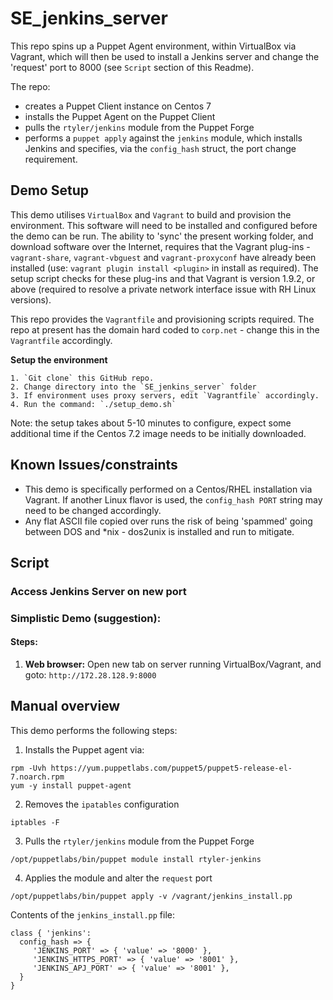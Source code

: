# SE_jenkins_server

This repo spins up a Puppet Agent environment, within VirtualBox via Vagrant, which will then be used to install a Jenkins server and change the 'request' port to 8000 (see `Script` section of this Readme).

The repo:
 * creates a Puppet Client instance on Centos 7
 * installs the Puppet Agent on the Puppet Client
 * pulls the `rtyler/jenkins` module from the Puppet Forge
 * performs a `puppet apply` against the `jenkins` module, which installs Jenkins and specifies, via the `config_hash` struct, the port change requirement.

## Demo Setup

This demo utilises `VirtualBox` and `Vagrant` to build and provision the environment. This software will need to be installed and configured before the demo can be run. The ability to 'sync' the present working folder, and download software over the Internet, requires that the Vagrant plug-ins - `vagrant-share`, `vagrant-vbguest` and `vagrant-proxyconf` have already been installed (use: `vagrant plugin install <plugin>` in install as required). The setup script checks for these plug-ins and that Vagrant is version 1.9.2, or above (required to resolve a private network interface issue with RH Linux versions).

This repo provides the `Vagrantfile` and provisioning scripts required. The repo at present has the domain hard coded to `corp.net` - change this in the `Vagrantfile` accordingly. 


**Setup the environment**

    1. `Git clone` this GitHub repo.
    2. Change directory into the `SE_jenkins_server` folder
    3. If environment uses proxy servers, edit `Vagrantfile` accordingly. 
    4. Run the command: `./setup_demo.sh`
Note: the setup takes about 5-10 minutes to configure, expect some additional time if the Centos 7.2 image needs to be initially downloaded.

## Known Issues/constraints
  * This demo is specifically performed on a Centos/RHEL installation via Vagrant. If another Linux flavor is used, the `config_hash PORT` string may need to be changed accordingly.
  * Any flat ASCII file copied over runs the risk of being 'spammed' going between DOS and *nix - dos2unix is installed and run to mitigate.

## Script

### Access Jenkins Server on new port

### Simplistic Demo (suggestion):

#### Steps:

1. **Web browser:** Open new tab on server running VirtualBox/Vagrant, and goto: `http://172.28.128.9:8000` 

## Manual overview

This demo performs the following steps:

1. Installs the Puppet agent via:
```
rpm -Uvh https://yum.puppetlabs.com/puppet5/puppet5-release-el-7.noarch.rpm
yum -y install puppet-agent
```

2. Removes the `ipatables` configuration
```
iptables -F
```

3. Pulls the `rtyler/jenkins` module from the Puppet Forge
```
/opt/puppetlabs/bin/puppet module install rtyler-jenkins
```

4. Applies the module and alter the `request` port
```
/opt/puppetlabs/bin/puppet apply -v /vagrant/jenkins_install.pp
```

Contents of the `jenkins_install.pp` file:
```
class { 'jenkins':
  config_hash => {
     'JENKINS_PORT' => { 'value' => '8000' },   
     'JENKINS_HTTPS_PORT' => { 'value' => '8001' },  
     'JENKINS_APJ_PORT' => { 'value' => '8001' },   
  }  
}
```

